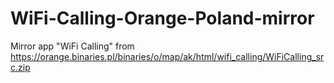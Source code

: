 # WiFi-Calling-Orange-Poland-mirror
Mirror app "WiFi Calling" from https://orange.binaries.pl/binaries/o/map/ak/html/wifi_calling/WiFiCalling_src.zip
